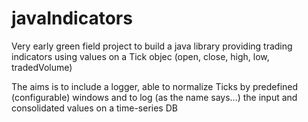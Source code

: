 # javaIndicators

Very early green field project to build a java library providing trading indicators using 
values on a Tick objec (open, close, high, low, tradedVolume)

The aims is to include a logger, able to normalize Ticks by predefined (configurable) windows
and to log (as the name says...) the input and consolidated values on a time-series DB
